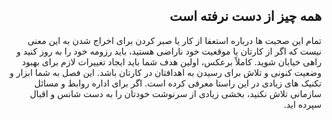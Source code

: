 <div dir="rtl">

## همه چیز از دست نرفته است

تمام این صحبت ها درباره استعفا از کار یا صبر کردن برای اخراج شدن به این معنی نیست که اگر از کارتان یا موقعیت خود ناراضی هستید، باید رزومه خود را به روز کنید و راهی خیابان شوید. کاملاً برعکس، اولین هدف شما باید ایجاد تغییرات لازم برای بهبود وضعیت کنونی و تلاش برای رسیدن به اهدافتان در کارتان باشد. این فصل به شما ابزار و تکنیک های زیادی در این راستا معرفی کرده است. اگر برای اداره روابط و مسائل سازمانی تلاش نکنید، بخشی زیادی از سرنوشت خودتان را به دست شانس و اقبال سپرده اید. 

</div>
